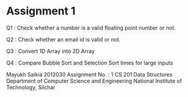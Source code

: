 # Assignment 1

Q1 : Check whether a number is a valid floating point number or not.

Q2 : Check whether an email id is valid or not.

Q3 : Convert 1D Array into 2D Array

Q4 : Compare Bubble Sort and Selection Sort times for large inputs


Mayukh Saikia
2012030
Assignment No. : 1
CS 201
Data Structures
Department of Computer Science and Engineering
National Institute of Technology, Silchar
